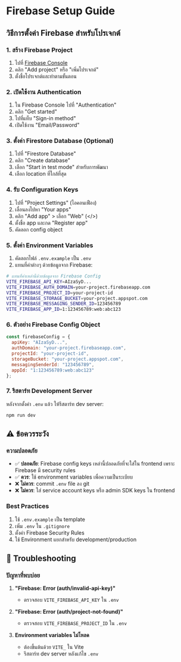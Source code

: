 # Firebase Setup Guide

## วิธีการตั้งค่า Firebase สำหรับโปรเจกต์

### 1. สร้าง Firebase Project
1. ไปที่ [Firebase Console](https://console.firebase.google.com/)
2. คลิก "Add project" หรือ "เพิ่มโปรเจกต์"
3. ตั้งชื่อโปรเจกต์และทำตามขั้นตอน

### 2. เปิดใช้งาน Authentication
1. ใน Firebase Console ไปที่ "Authentication"
2. คลิก "Get started"
3. ไปที่แท็บ "Sign-in method"
4. เปิดใช้งาน "Email/Password"

### 3. ตั้งค่า Firestore Database (Optional)
1. ไปที่ "Firestore Database"
2. คลิก "Create database"
3. เลือก "Start in test mode" สำหรับการพัฒนา
4. เลือก location ที่ใกล้ที่สุด

### 4. รับ Configuration Keys
1. ไปที่ "Project Settings" (ไอคอนเฟือง)
2. เลื่อนลงไปหา "Your apps"
3. คลิก "Add app" > เลือก "Web" (</>) 
4. ตั้งชื่อ app และกด "Register app"
5. คัดลอก config object

### 5. ตั้งค่า Environment Variables
1. คัดลอกไฟล์ `.env.example` เป็น `.env`
2. แทนที่ค่าต่างๆ ด้วยข้อมูลจาก Firebase:

```bash
# แทนที่ค่าเหล่านี้ด้วยข้อมูลจาก Firebase Config
VITE_FIREBASE_API_KEY=AIzaSyD...
VITE_FIREBASE_AUTH_DOMAIN=your-project.firebaseapp.com
VITE_FIREBASE_PROJECT_ID=your-project-id
VITE_FIREBASE_STORAGE_BUCKET=your-project.appspot.com
VITE_FIREBASE_MESSAGING_SENDER_ID=123456789
VITE_FIREBASE_APP_ID=1:123456789:web:abc123
```

### 6. ตัวอย่าง Firebase Config Object
```javascript
const firebaseConfig = {
  apiKey: "AIzaSyD...",
  authDomain: "your-project.firebaseapp.com",
  projectId: "your-project-id",
  storageBucket: "your-project.appspot.com",
  messagingSenderId: "123456789",
  appId: "1:123456789:web:abc123"
};
```

### 7. รีสตาร์ท Development Server
หลังจากตั้งค่า `.env` แล้ว ให้รีสตาร์ท dev server:
```bash
npm run dev
```

## ⚠️ ข้อควรระวัง

### ความปลอดภัย
- ✅ **ปลอดภัย**: Firebase config keys เหล่านี้ปลอดภัยที่จะใส่ใน frontend เพราะ Firebase มี security rules
- ✅ **ควร**: ใช้ environment variables เพื่อความเป็นระเบียบ
- ❌ **ไม่ควร**: commit `.env` file ลง git
- ❌ **ไม่ควร**: ใส่ service account keys หรือ admin SDK keys ใน frontend

### Best Practices
1. ใช้ `.env.example` เป็น template
2. เพิ่ม `.env` ใน `.gitignore`
3. ตั้งค่า Firebase Security Rules
4. ใช้ Environment แยกสำหรับ development/production

## 🔧 Troubleshooting

### ปัญหาที่พบบ่อย
1. **"Firebase: Error (auth/invalid-api-key)"**
   - ตรวจสอบ `VITE_FIREBASE_API_KEY` ใน `.env`

2. **"Firebase: Error (auth/project-not-found)"**
   - ตรวจสอบ `VITE_FIREBASE_PROJECT_ID` ใน `.env`

3. **Environment variables ไม่โหลด**
   - ต้องขึ้นต้นด้วย `VITE_` ใน Vite
   - รีสตาร์ท dev server หลังแก้ไข `.env`